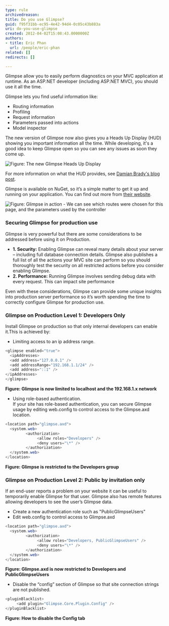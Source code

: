 ```yaml
---
type: rule
archivedreason: 
title: Do you use Glimpse?
guid: f95f31bb-ec95-4e42-94d4-0c05c43b883a
uri: do-you-use-glimpse
created: 2012-04-02T15:08:43.0000000Z
authors:
- title: Eric Phan
  url: /people/eric-phan
related: []
redirects: []

---
```


Glimpse allow you to easily perform diagnostics on your MVC application at runtime.
As an ASP.NET developer (including ASP.NET MVC), you should use it all the time.

<!--endintro-->

Glimpse lets you find useful information like:

* Routing information
* Profiling
* Request information
* Parameters passed into actions
* Model inspector

The new version of Glimpse now also gives you a Heads Up Display (HUD) showing you important information all the time.  While developing, it's a good idea to keep Glimpse open so you can see any issues as soon they come up.

![Figure: The new Glimpse Heads Up Display](GlimpseHeadsUpDisplay.png)

For more information on what the HUD provides, see [Damian Brady's blog post](http://blog.damianbrady.com.au/2013/06/12/glimpse-heads-up-display-released).

Glimpse is available on NuGet, so it’s a simple matter to get it up and running on your application. You can find out more from [their website](http://getglimpse.com).

![Figure: Glimpse in action - We can see which routes were chosen for this page, and the parameters used by the controller](glimpse.png)

### Securing Glimpse for production use

Glimpse is very powerful but there are some considerations to be addressed before using it on Production.

* **1. Security:** Enabling Glimpse can reveal many details about your server – including full database connection details. Glimpse also publishes a full list of all the actions your MVC site can perform so you should thoroughly test the security on all restricted actions before you consider enabling Glimpse.
* **2. Performance:** Running Glimpse involves sending debug data with every request. This can impact site performance

Even with these considerations, Glimpse can provide some unique insights into production server performance so it’s worth spending the time to correctly configure Glimpse for production use.

### Glimpse on Production Level 1: Developers Only

Install Glimpse on production so that only internal developers can enable it.This is achieved by:

* Limiting access to an ip address range. 

```cs
<glimpse enabled="true">
  <ipAddresses>
  <add address="127.0.0.1" />
  <add addressRange="192.168.1.1/24" />
  <add address="::1" />
</ipAddresses>
</glimpse>
```
**Figure: Glimpse is now limited to localhost and the 192.168.1.x network**

* Using role-based authentication.  
If your site has role-based authentication, you can secure Glimpse usage by editing web.config to control access to the Glimpse.axd location.

```cs
<location path="glimpse.axd">
  <system.web>
         <authorization>
              <allow roles="Developers" />
              <deny users="\*" />
         </authorization>
  </system.web>
</location>
```
**Figure: Glimpse is restricted to the Developers group**

### Glimpse on Production Level 2: Public by invitation only

If an end-user reports a problem on your website it can be useful to temporarily enable Glimpse for that user. Glimpse also has remote features allowing developers to see the user’s Glimpse data.

* Create a new authentication role such as "PublicGlimpseUsers"
* Edit web.config to control access to Glimpse.axd

```cs
<location path="glimpse.axd">
  <system.web>
         <authorization>
              <allow roles="Developers, PublicGlimpseUsers" />
              <deny users="\*" />
         </authorization>
  </system.web>
</location>
```
**Figure: Glimpse.axd is now restricted to Developers  and PublicGlimpseUsers**

* Disable the “config” section of Glimpse so that site connection strings are not published. 

```cs
<pluginBlacklist>
     <add plugin="Glimpse.Core.Plugin.Config" />
</pluginBlacklist>
```
**Figure: How to disable the Config tab**
